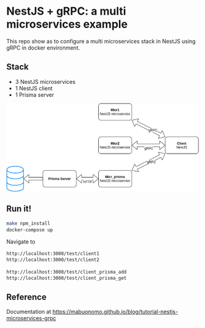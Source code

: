 # NestJS + gRPC: a multi microservices example

This repo show as to configure a multi microservices stack in NestJS using gRPC in docker environment.


## Stack
* 3 NestJS microservices 
* 1 NestJS client
* 1 Prisma server

<img src="assets/microservices.png">

## Run it!
```bash
make npm_install
docker-compose up
```
Navigate to

```
http://localhost:3000/test/client1
http://localhost:3000/test/client2

http://localhost:3000/test/client_prisma_add
http://localhost:3000/test/client_prisma_get
```

## Reference
Documentation at https://mabuonomo.github.io/blog/tutorial-nestjs-microservices-grpc
